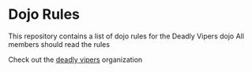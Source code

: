 Dojo Rules
==========

This repository contains a list of dojo rules for the Deadly Vipers dojo
All members should read the rules

Check out the [deadly vipers](https://github.com/deadlyvipers) organization
